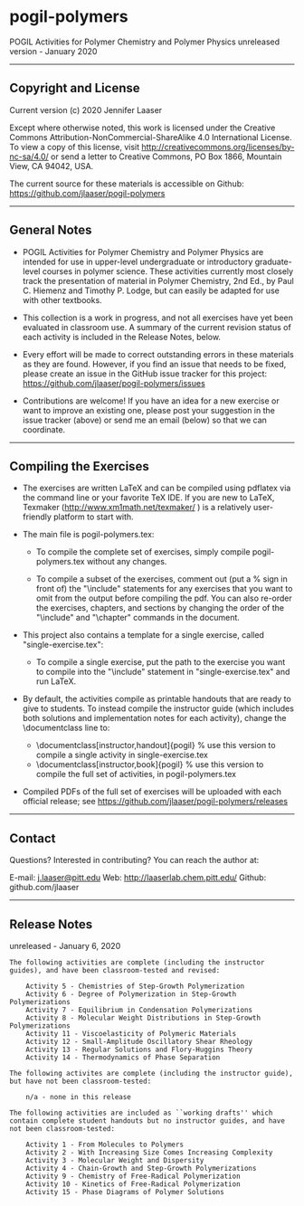 # pogil-polymers
POGIL Activities for Polymer Chemistry and Polymer Physics
unreleased version - January 2020

----------------------------------------------------------
Copyright and License
----------------------------------------------------------

Current version (c) 2020 Jennifer Laaser

Except where otherwise noted, this work is licensed under the Creative Commons Attribution-NonCommercial-ShareAlike 4.0 International License. To view a copy of this license, visit http://creativecommons.org/licenses/by-nc-sa/4.0/ or send a letter to Creative Commons, PO Box 1866, Mountain View, CA 94042, USA.

The current source for these materials is accessible on Github: https://github.com/jlaaser/pogil-polymers


---------------------------------------------------------
General Notes
---------------------------------------------------------

 - POGIL Activities for Polymer Chemistry and Polymer Physics are intended for use in upper-level undergraduate or introductory graduate-level  courses in polymer science. These activities currently most closely track the presentation of material in Polymer Chemistry, 2nd Ed., by Paul C. Hiemenz and Timothy P. Lodge, but can easily be adapted for use with other textbooks.
 
 - This collection is a work in progress, and not all exercises have yet been evaluated in classroom use.  A summary of the current revision status of each activity is included in the Release Notes, below.
 
 - Every effort will be made to correct outstanding errors in these materials as they are found. However, if you find an issue that needs to be fixed, please create an issue in the GitHub issue tracker for this project: https://github.com/jlaaser/pogil-polymers/issues
 
 - Contributions are welcome! If you have an idea for a new exercise or want to improve an existing one, please post your suggestion in the issue tracker (above) or send me an email (below) so that we can coordinate.
 

---------------------------------------------------------
Compiling the Exercises
---------------------------------------------------------

 - The exercises are written LaTeX and can be compiled using pdflatex via the command line or your favorite TeX IDE.  If you are new to LaTeX, Texmaker (http://www.xm1math.net/texmaker/ ) is a relatively user-friendly platform to start with.
 
 - The main file is pogil-polymers.tex:
 
	- To compile the complete set of exercises, simply compile pogil-polymers.tex without any changes.
 
	- To compile a subset of the exercises, comment out (put a % sign in front of) the "\include" statements for any exercises that you want to omit from the output before compiling the pdf.  You can also re-order the exercises, chapters, and sections by changing the order of the "\include" and "\chapter" commands in the document.
 
 - This project also contains a template for a single exercise, called "single-exercise.tex":
 
	- To compile a single exercise, put the path to the exercise you want to compile into the "\include" statement in "single-exercise.tex" and run LaTeX.
	
 - By default, the activities compile as printable handouts that are ready to give to students.  To instead compile the instructor guide (which includes both solutions and implementation notes for each activity), change the \documentclass line to:
 
	- \documentclass[instructor,handout]{pogil}	% use this version to compile a single activity in single-exercise.tex
	- \documentclass[instructor,book]{pogil}	% use this version to compile the full set of activities, in pogil-polymers.tex

 - Compiled PDFs of the full set of exercises will be uploaded with each official release; see https://github.com/jlaaser/pogil-polymers/releases

---------------------------------------------------------
Contact
---------------------------------------------------------

Questions?  Interested in contributing?  You can reach the author at:

E-mail: j.laaser@pitt.edu
Web:	http://laaserlab.chem.pitt.edu/
Github:	github.com/jlaaser


---------------------------------------------------------
Release Notes
---------------------------------------------------------

unreleased - January 6, 2020

	The following activities are complete (including the instructor guides), and have been classroom-tested and revised:
	
		Activity 5 - Chemistries of Step-Growth Polymerization
		Activity 6 - Degree of Polymerization in Step-Growth Polymerizations
		Activity 7 - Equilibrium in Condensation Polymerizations
		Activity 8 - Molecular Weight Distributions in Step-Growth Polymerizations
		Activity 11 - Viscoelasticity of Polymeric Materials
		Activity 12 - Small-Amplitude Oscillatory Shear Rheology
		Activity 13 - Regular Solutions and Flory-Huggins Theory
		Activity 14 - Thermodynamics of Phase Separation
	
	The following activites are complete (including the instructor guide), but have not been classroom-tested:
	
		n/a - none in this release
	
	The following activities are included as ``working drafts'' which contain complete student handouts but no instructor guides, and have not been classroom-tested:
	
		Activity 1 - From Molecules to Polymers
		Activity 2 - With Increasing Size Comes Increasing Complexity
		Activity 3 - Molecular Weight and Dispersity
		Activity 4 - Chain-Growth and Step-Growth Polymerizations
		Activity 9 - Chemistry of Free-Radical Polymerization
		Activity 10 - Kinetics of Free-Radical Polymerization
		Activity 15 - Phase Diagrams of Polymer Solutions
